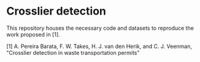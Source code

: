 # Crosslier detection

This repository houses the necessary code and datasets to reproduce the work proposed in [1].

[1] A. Pereira Barata, F. W. Takes, H. J. van den Herik, and C. J. Veenman, "Crosslier detection in waste transportation permits"

